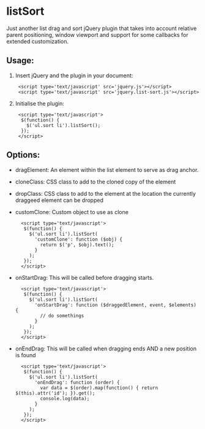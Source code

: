 # listSort

Just another list drag and sort jQuery plugin that takes into account relative parent positioning, window viewport and support for some callbacks for extended customization.

## Usage:

1. Insert jQuery and the plugin in your document:
   
        <script type='text/javascript' src='jquery.js'></script>
        <script type='text/javascript' src='jquery.list-sort.js'></script>

2. Initialise the plugin:

        <script type='text/javascript'>
         $(function() {
	       $('ul.sort li').listSort();
	     });
        </script>

##  Options:

- dragElement: An element within the list element to serve as drag anchor.
- cloneClass: CSS class to add to the cloned copy of the element
- dropClass: CSS class to add to the element at the location the currently draggeed element can be dropped
- customClone: Custom object to use as clone

        <script type='text/javascript'>
         $(function() {
	       $('ul.sort li').listSort(
		     'customClone': function ($obj) {
			   return $('p', $obj).text(); 
			 }
		   );
	     });
        </script>
		
- onStartDrag: This will be called before dragging starts.

        <script type='text/javascript'>
         $(function() {
	       $('ul.sort li').listSort(
		     'onStartDrag': function ($draggedElement, event, $elements) {
			   // do somethings
			 }
		   );
	     });
        </script>
		
- onEndDrag: This will be called when dragging ends AND a new position is found

		<script type='text/javascript'>
         $(function() {
	       $('ul.sort li').listSort(
		     'onEndDrag': function (order) {
			   var data = $(order).map(function() { return $(this).attr('id'); }).get();
			   console.log(data);
			 }
		   );
	     });
        </script>

